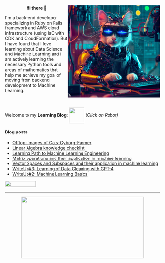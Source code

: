 
<p align="right"><img src="https://github.com/a113ssa/a113ssa/blob/87e5c7e637a5aa329369c811c24582c954f989a7/OIG%20(16).jpeg" width="300px" height="300px" align="right"/></p>
<p align="left"><p align="center"><b>Hi there 👋 </b></p> I'm a back-end developer specializing in Ruby on Rails framework and AWS cloud infrastructure (using IaC with CDK and CloudFormation). But I have found that I love learning about Data Science and Machine Learning and I am actively learning the necessary Python tools and areas of mathematics that help me achieve my goal of moving from backend development to Machine Learning. <br><br><br> 

Welcome to my <b>Learning Blog</b>: <a href="https://a113ssa.github.io/" rel="button"><img src="https://github.com/a113ssa/a113ssa.github.io/blob/main/images/logo.png?raw=true" width="50px" height="50px" align="center"/></a> <i>(Click on Robot)</i></p>




#### Blog posts:
<!-- BLOG-POST-LIST:START -->
- [Offtop: Images of Cats-Cyborg-Farmer](https://a113ssa.github.io/offtop/offtop-cat-farmers/)
- [Linear Algebra knowledge checklist](https://a113ssa.github.io/learn-with-gpt4/linear-algebra-check-list/)
- [Learning Path to Machine Learning Engineering](https://a113ssa.github.io/learning-path/learning-path/)
- [Matrix operations and their application in machine learning](https://a113ssa.github.io/learn-with-gpt4/matrix-operation-and-its-application/)
- [Vector Spaces and Subspaces and their application in machine learning](https://a113ssa.github.io/learn-with-gpt4/vector-spaces-and-subspaces/)
- [WriteUp#3: Learning of Data Cleaning with GPT-4](https://a113ssa.github.io/writeup/writeup-3/)
- [WriteUp#2: Machine Learning Basics](https://a113ssa.github.io/writeup/writeup-2/)
<!-- BLOG-POST-LIST:END -->

<p><img src="https://komarev.com/ghpvc/?username=a113ssa&color=yellow" width="100px" height="20px"/></p>

<hr/>

<p align="center"><a href="https://git.io/streak-stats" rel="button"><img src="http://github-readme-streak-stats.herokuapp.com?user=a113ssa&theme=dark&background=000000" width="400px" height="200px" align="center"/></a></p>

